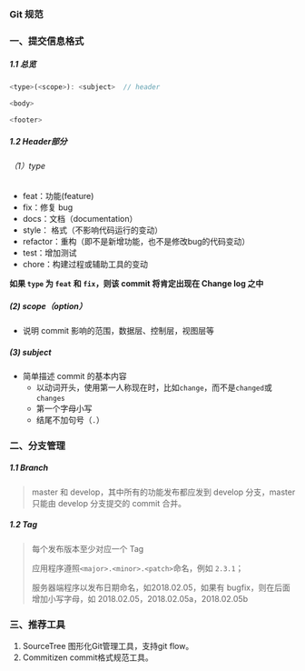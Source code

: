 ### Git 规范

### 一、提交信息格式

##### 1.1 总览

```js
<type>(<scope>): <subject>  // header

<body>

<footer>
```

##### 1.2 Header部分

###### （1）type

- feat：功能(feature)
- fix：修复 bug
- docs：文档（documentation）
- style： 格式（不影响代码运行的变动）
- refactor：重构（即不是新增功能，也不是修改bug的代码变动）
- test：增加测试
- chore：构建过程或辅助工具的变动

**如果 `type` 为 `feat` 和 `fix`，则该 commit 将肯定出现在 Change log 之中**

##### (2) scope（option）

- 说明 commit 影响的范围，数据层、控制层，视图层等

##### (3) subject

- 简单描述 commit 的基本内容
  - 以动词开头，使用第一人称现在时，比如`change`，而不是`changed`或`changes`
  - 第一个字母小写
  - 结尾不加句号（`.`）

### 二、分支管理

##### 1.1 Branch

> master 和 develop，其中所有的功能发布都应发到 develop 分支，master 只能由 develop 分支提交的 commit 合并。

##### 1.2 Tag

> 每个发布版本至少对应一个 Tag
>
> 应用程序遵照`<major>.<minor>.<patch>`命名，例如 `2.3.1`；
>
> 服务器端程序以发布日期命名，如2018.02.05，如果有 bugfix，则在后面增加小写字母，如 2018.02.05，2018.02.05a，2018.02.05b

### 三、推荐工具

1. SourceTree 图形化Git管理工具，支持git flow。
2. Commitizen commit格式规范工具。

